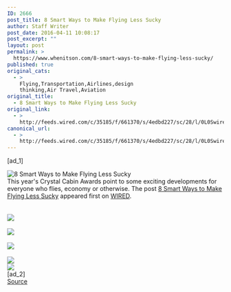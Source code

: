 ```yaml
---
ID: 2666
post_title: 8 Smart Ways to Make Flying Less Sucky
author: Staff Writer
post_date: 2016-04-11 10:08:17
post_excerpt: ""
layout: post
permalink: >
  https://www.whenitson.com/8-smart-ways-to-make-flying-less-sucky/
published: true
original_cats:
  - >
    Flying,Transportation,Airlines,design
    thinking,Air Travel,Aviation
original_title:
  - 8 Smart Ways to Make Flying Less Sucky
original_link:
  - >
    http://feeds.wired.com/c/35185/f/661370/s/4edbd227/sc/28/l/0L0Swired0N0C20A160C0A40Ccrystal0Ecabin0Eawards0C/story01.htm
canonical_url:
  - >
    http://feeds.wired.com/c/35185/f/661370/s/4edbd227/sc/28/l/0L0Swired0N0C20A160C0A40Ccrystal0Ecabin0Eawards0C/story01.htm
---
```

 [ad_1]
<br><div class="rss_thumbnail"><img src="http://www.whenitson.com/wp-content/uploads/2016/04/8-Smart-Ways-to-Make-Flying-Less-Sucky.jpg" alt="8 Smart Ways to Make Flying Less Sucky" /></div>This year's Crystal Cabin Awards point to some exciting developments for everyone who flies, economy or otherwise. The post <a href="http://www.wired.com/2016/04/crystal-cabin-awards/">8 Smart Ways to Make Flying Less Sucky</a> appeared first on <a href="http://www.wired.com">WIRED</a>.<br /><br /><br /><a href="http://rc.feedsportal.com/r/247397507799/u/0/f/661370/c/35185/s/4edbd227/sc/28/rc/1/rc.htm" rel="nofollow"><img src="http://www.whenitson.com/wp-content/uploads/2016/04/8-Smart-Ways-to-Make-Flying-Less-Sucky.img" border="0" /></a><br /><br /><a href="http://rc.feedsportal.com/r/247397507799/u/0/f/661370/c/35185/s/4edbd227/sc/28/rc/2/rc.htm" rel="nofollow"><img src="http://www.whenitson.com/wp-content/uploads/2016/04/1460369291_847_8-Smart-Ways-to-Make-Flying-Less-Sucky.img" border="0" /></a><br /><br /><a href="http://rc.feedsportal.com/r/247397507799/u/0/f/661370/c/35185/s/4edbd227/sc/28/rc/3/rc.htm" rel="nofollow"><img src="http://www.whenitson.com/wp-content/uploads/2016/04/1460369292_962_8-Smart-Ways-to-Make-Flying-Less-Sucky.img" border="0" /></a><br /><br /><a href="http://da.feedsportal.com/r/247397507799/u/0/f/661370/c/35185/s/4edbd227/sc/28/a2.htm"><img src="http://www.whenitson.com/wp-content/uploads/2016/04/1460369294_193_8-Smart-Ways-to-Make-Flying-Less-Sucky.img" border="0" /></a><br /><a href="http://adchoice.feedsportal.com/r/247397507799/u/0/f/661370/c/35185/s/4edbd227/sc/28/ach.htm"><img src="http://www.whenitson.com/wp-content/uploads/2016/04/1460369294_843_8-Smart-Ways-to-Make-Flying-Less-Sucky.img" border="0" /></a><img width="1" height="1" src="http://www.whenitson.com/wp-content/uploads/2016/04/1460369295_794_8-Smart-Ways-to-Make-Flying-Less-Sucky.img" border="0" /><img width="1" height="1" src="http://www.whenitson.com/wp-content/uploads/2016/04/1460369297_466_8-Smart-Ways-to-Make-Flying-Less-Sucky.img" border="0" /><img width='1' height='1' src='http://www.whenitson.com/wp-content/uploads/2016/04/8-Smart-Ways-to-Make-Flying-Less-Sucky.gif' border='0' />
<br>[ad_2]
<br><a href="http://feeds.wired.com/c/35185/f/661370/s/4edbd227/sc/28/l/0L0Swired0N0C20A160C0A40Ccrystal0Ecabin0Eawards0C/story01.htm">Source </a>